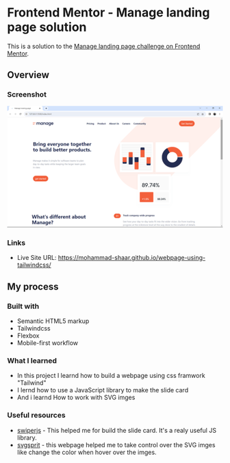 # Frontend Mentor - Manage landing page solution

This is a solution to the [Manage landing page challenge on Frontend Mentor](https://www.frontendmentor.io/challenges/manage-landing-page-SLXqC6P5).

## Overview

### Screenshot

![](./images/Screenshot.png)

### Links

- Live Site URL: https://mohammad-shaar.github.io/webpage-using-tailwindcss/

## My process

### Built with

- Semantic HTML5 markup
- Tailwindcss
- Flexbox
- Mobile-first workflow

### What I learned

- In this project I learnd how to build a webpage using css framwork "Tailwind"
- I lernd how to use a JavaScript library to make the slide card
- And i learnd How to work with SVG imges

### Useful resources

- [swiperjs](https://swiperjs.com/) - This helped me for build the slide card. It's a realy useful JS library.
- [svgsprit](https://svgsprit.es/) - this webpage helped me to take control over the SVG imges like change the color when hover over the imges.
